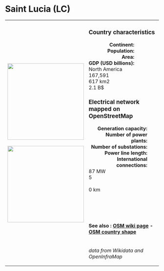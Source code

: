 # Saint Lucia (LC)

<table width="90%">
<tr>
<td>
<img src="https://upload.wikimedia.org/wikipedia/commons/9/9f/Flag_of_Saint_Lucia.svg" width="250">
<br><br>
<img src="https://upload.wikimedia.org/wikipedia/commons/9/97/Saint_Lucia_on_the_globe_%28Americas_centered%29.svg" width="250"></td>
<td>
<h3>Country characteristics</h3>
<div style="display: inline-block;text-align:right;margin-right:30px;font-weight: bold;">
Continent:<br>Population:<br>Area:<br>GDP (USD billions):
</div>
<div style="display: inline-block;">
North America<br>167,591<br>617 km2<br>2.1 B$
</div>
<h3>Electrical network mapped on OpenStreetMap</h3>
<div style="display: inline-block;text-align:right;margin-right:30px;font-weight: bold;">Generation capacity:<br>
Number of power plants:<br>
Number of substations:<br>
Power line length:<br>
International connections:<br>
</div>
<div style="display: inline-block;">87 MW<br>
5<br>
<br>
0 km<br>
<br>
</div>

<br><br><h4>See also :
<a href="https://wiki.openstreetmap.org/wiki/Power_networks/Saint Lucia" target="_blank">OSM wiki page</a> -
<a href="https://openstreetmap.org/relation/550728" target="_blank">OSM country shape</a>
</h4>

<br><i>data from Wikidata and OpenInfraMap</i>
</td>
</tr>
</table>




